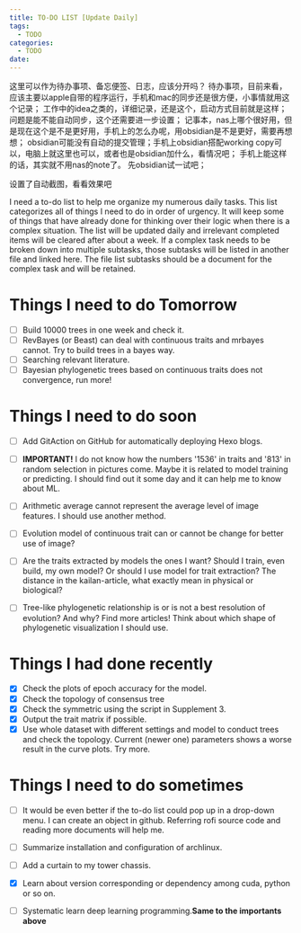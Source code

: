 ```yaml
---
title: TO-DO LIST [Update Daily]
tags:
  - TODO
categories:
  - TODO
date: 
---
```

这里可以作为待办事项、备忘便签、日志，应该分开吗？
待办事项，目前来看，应该主要以apple自带的程序运行，手机和mac的同步还是很方便，小事情就用这个记录；
工作中的idea之类的，详细记录，还是这个，启动方式目前就是这样；
问题是能不能自动同步，这个还需要进一步设置；
记事本，nas上哪个很好用，但是现在这个是不是更好用，手机上的怎么办呢，用obsidian是不是更好，需要再想想；
obsidian可能没有自动的提交管理；手机上obsidian搭配working copy可以，电脑上就这里也可以，或者也是obsidian加什么，看情况吧；
手机上能这样的话，其实就不用nas的note了。
先obsidian试一试吧；

设置了自动截图，看看效果吧


I need a to-do list to help me organize my numerous daily tasks. This list categorizes all of things  I need to do in order of urgency. It will keep some of things that have already done for thinking over their logic when there is a complex situation. The list will be updated daily and irrelevant completed items will be cleared after about a week. If a complex task needs to be broken down into multiple subtasks, those subtasks will be listed in another file and linked here. The file list subtasks should be a document for the complex task and will be retained.

# Things I need to do **Tomorrow**
 - [ ] Build 10000 trees in one week and check it.
 - [ ] RevBayes (or Beast) can deal with continuous traits and mrbayes cannot. Try to build trees in a bayes way.
- [ ] Searching relevant literature.
- [ ] Bayesian phylogenetic trees based on continuous traits does not convergence, run more!

# Things I need to do soon 

- [ ] Add GitAction on GitHub for automatically deploying Hexo blogs.
 - [ ] **IMPORTANT!** I do not know how the numbers '1536' in traits and '813' in random selection in pictures come. Maybe it is related to model training or predicting. I should find out it some day and it can help me to know about ML.  
 - [ ] Arithmetic average cannot represent the average level of image features. I should use another method.
- [ ]  Evolution model of continuous trait can or cannot be change for better use of image?
- [ ] Are the traits extracted by models the ones I want? Should I train, even build, my own model? Or should I use model for trait extraction? The distance in the kailan-article, what exactly mean in physical or biological?
- [ ] Tree-like phylogenetic relationship is or is not a best resolution of evolution? And why? Find more articles! Think about which shape of phylogenetic visualization I should use.



# Things I had done recently 
 - [x] Check the plots of epoch accuracy for the model. 
 - [x] Check the topology of consensus tree 
 - [x] Check the symmetric using the script in Supplement 3.
 - [x] Output the trait matrix if possible.
 - [x] Use whole dataset with different settings and model to conduct trees and check the topology. Current (newer one) parameters shows a worse result in the curve plots. Try more.
# Things I need to do sometimes
- [ ] It would be even better if the to-do list could pop up in a drop-down menu. I can create an object in github. Referring rofi source code and reading more documents will help me.
- [ ] Summarize installation and configuration of archlinux.
- [ ] Add a curtain to my tower chassis.
- [x] Learn about version corresponding or dependency among cuda, python or so on.
- [ ] Systematic learn deep learning programming.**Same to the importants above**

